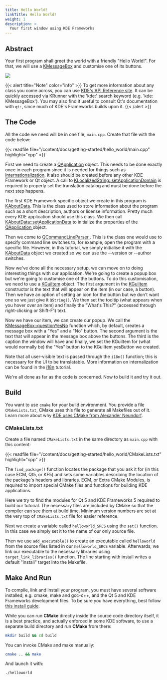 ```yaml
---
title: Hello World!
linkTitle: Hello World!
weight: 1
description: >
  Your first window using KDE Frameworks
---
```


## Abstract

Your first program shall greet the world with a friendly "Hello World!". For that, we will use a [KMessageBox](docs:kwidgetsaddons;KMessageBox) and customise one of its buttons. 

![](result.png)

{{< alert title="Note" color="info" >}}
To get more information about any class you come across, you can use [KDE's API Reference site](https://api.kde.org/index.html). It can be quickly accessed via KRunner with the 'kde:' search keyword (e.g. 'kde: KMessageBox'). You may also find it useful to consult Qt's documentation with `qt:`, since much of KDE's Frameworks builds upon it.
{{< /alert >}}


## The Code

All the code we need will be in one file, `main.cpp`. Create that file with the code below: 

{{< readfile file="/content/docs/getting-started/hello_world/main.cpp" highlight="cpp" >}}

First we need to create a [QApplication](https://doc.qt.io/qt-5/qapplication.html) object. This needs to be done exactly once in each program since it is needed for things such as [Internationalization](../i18n/). It also should be created before any other KDE Framework or Qt object. A call to [KLocalizedString::setApplicationDomain](docs:ki18n;KLocalizedString::setApplicationDomain) is required to properly set the translation catalog and must be done before the next step happens.

The first KDE Framework specific object we create in this program is [KAboutData](docs:kcoreaddons;KAboutData). This is the class used to store information about the program such as a short description, authors or license information. Pretty much every KDE application should use this class. We then call [KAboutData::setApplicationData](docs:kcoreaddons;KAboutData::setApplicationData) to initialize the properties of the [QApplication ](https://doc.qt.io/qt-5/qapplication.html) object.

Then we come to [QCommandLineParser ](https://doc.qt.io/qt-5/qcommandlineparser.html). This is the class one would use to specify command line switches to, for example, open the program with a specific file. However, in this tutorial, we simply initialise it with the [KAboutData](docs:kcoreaddons;KAboutData) object we created so we can use the --version or --author switches.

Now we've done all the necessary setup, we can move on to doing interesting things with our application. We're going to create a popup box but we're going to customise one of the buttons. To do this customisation, we need to use a [KGuiItem](docs:kwidgetsaddons;KGuiItem) object. The first argument in the [KGuiItem](docs:kwidgetsaddons;KGuiItem) constructor is the text that will appear on the item (in our case, a button). Then we have an option of setting an icon for the button but we don't want one so we just give it `QString()`. We then set the tooltip (what appears when you hover over an item) and finally the "What's This?" (accessed through right-clicking or Shift-F1) text.

Now we have our item, we can create our popup. We call the [KMessageBox::questionYesNo](docs:kwidgetsaddons;KMessageBox::questionYesNo) function which, by default, creates a message box with a "Yes" and a "No" button. The second argument is the text that will appear in the message box above the buttons. The third is the caption the window will have and finally, we set the KGuiItem for (what would normally be) the "Yes" button to the KGuiItem yesButton we created.

Note that all user-visible text is passed through the `i18n()` function; this is necessary for the UI to be translatable. More information on internalization can be found in the [i18n](https://techbase.kde.org/Localization) tutorial. 

We're all done as far as the code is concerned. Now to build it and try it out.

## Build

You want to use `cmake` for your build environment. You provide a file `CMakeLists.txt`, CMake uses this file to generate all Makefiles out of it. Learn more about why [KDE uses CMake from Alexander Neundorf](https://lwn.net/Articles/188693/).

### CMakeLists.txt

Create a file named `CMakeLists.txt` in the same directory as `main.cpp` with this content: 

{{< readfile file="/content/docs/getting-started/hello_world/CMakeLists.txt" highlight="cpp" >}}

The `find_package()` function locates the package that you ask it for (in this case ECM, Qt5, or KF5) and sets some variables describing the location of the package's headers and libraries. ECM, or Extra CMake Modules, is required to import special CMake files and functions for building KDE applications.

Here we try to find the modules for Qt 5 and KDE Frameworks 5 required to build our tutorial. The necessary files are included by CMake so that the compiler can see them at build time. Minimum version numbers are set at the very top of `CMakeLists.txt` file for easier reference.

Next we create a variable called `helloworld_SRCS` using the `set()` function. In this case we simply set it to the name of our only source file. 

Then we use `add_executable()` to create an executable called `helloworld` from the source files listed in our `helloworld_SRCS` variable. Afterwards, we link our executable to the necessary libraries using `target_link_libraries()` function. The line starting with install writes a default "install" target into the Makefile. 

Make And Run
------------

To compile, link and install your program, you must have several software installed, e.g. cmake, make and gcc-c++, and the Qt 5 and KDE Frameworks development files. To be sure you have everything, best follow [this install guide](https://community.kde.org/Get_Involved/development#One-time_setup:_your_development_environment).

While you can run **CMake** directly inside the source code directory itself, it is a best practice, and actually enforced in some KDE software, to use a separate build directory and run **CMake** from there: 

```bash
mkdir build && cd build
```

You can invoke CMake and make manually:

```bash
cmake .. && make
```

And launch it with: 

```bash
./helloworld
```
